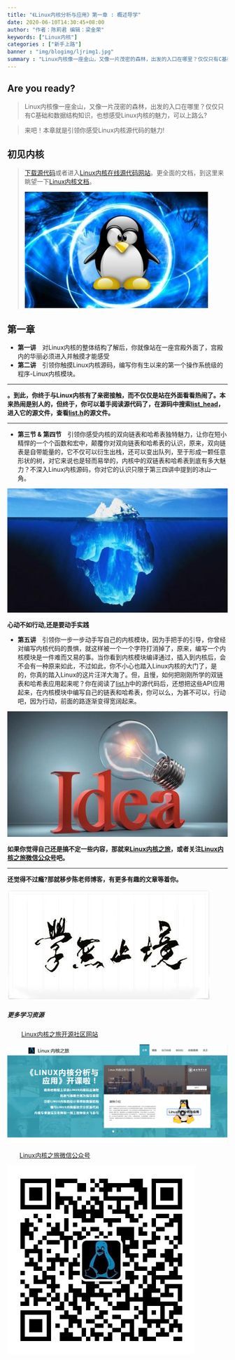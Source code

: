 ```yaml
---
title: "《Linux内核分析与应用》第一章 : 概述导学"
date: 2020-06-10T14:30:45+08:00
author: "作者：陈莉君 编辑：梁金荣"
keywords: ["Linux内核"]
categories : ["新手上路"]
banner : "img/blogimg/ljrimg1.jpg"
summary : "Linux内核像一座金山，又像一片茂密的森林，出发的入口在哪里？仅仅只有C基础和数据结构知识，也想感受Linux内核的魅力，可以上路么?"
---
```




## Are you ready? ##
> Linux内核像一座金山，又像一片茂密的森林，出发的入口在哪里？仅仅只有C基础和数据结构知识，也想感受Linux内核的魅力，可以上路么?

> 来吧！本章就是引领你感受Linux内核源代码的魅力!
## 初见内核 ##
> [下载源代码](https://www.kernel.org)或者进入[Linux内核在线源代码网站](https://elixir.bootlin.com/linux/latest/source)。更全面的文档，到这里来眺望一下[Linux内核文档](https://www.kernel.org/doc/html/latest/)。
>
> ![](img/1.jpg)
## 第一章 ##
- **第一讲**　对Linux内核的整体结构了解后，你就像站在一座宫殿外面了，宫殿内的华丽必须进入并触摸才能感受
- **第二讲**　引领你触摸Linux内核源码，编写你有生以来的第一个操作系统级的程序-Linux内核模块。

---
**。到此，你终于与Linux内核有了亲密接触，而不仅仅是站在外面看看热闹了。本来热闹是别人的，但终于，你可以着手阅读源代码了，在源码中搜索[list_head](https://elixir.bootlin.com/linux/latest/source/tools/include/linux/types.h#L69)，进入它的源文件，查看[list.h](https://elixir.bootlin.com/linux/v5.1.6/source/include/linux/list.h#L489)的源文件。**

***
- **第三节 & 第四节**　引领你感受内核的双向链表和哈希表独特魅力，让你在短小精悍的一个个函数和宏中，颠覆你对双向链表和哈希表的认识，原来，双向链表是自带能量的，它不仅可以衍生出栈，还可以变出队列，至于形成一颗任意形状的树，对它来说也是轻而易举的，内核中的双链表和哈希表到底有多大魅力？不深入Linux内核源码，你对它的认识只限于第三四讲中提到的冰山一角。

![](img/2.jpg)

**心动不如行动,还是要动手实践**

- **第五讲**　引领你一步一步动手写自己的内核模块，因为手把手的引导，你曾经对编写内核代码的畏惧，就这样被一个一个字符打消掉了，原来，编写一个内核模块是一件难而又易的事。当你看到内核模块编译通过，插入到内核后，会不会有一种原来如此，不过如此，你不小心也踏入Linux内核的大门了，是的，你真的踏入Linux的这片汪洋大海了。但，且慢，如何把刚刚所学的双链表和哈希表应用起来呢？你在阅读了[list.h](https://elixir.bootlin.com/linux/v5.1.6/source/include/linux/list.h#L489)中的源代码后，还想把这些API应用起来，在内核模块中编写自己的链表和哈希表，你可以么，为甚不可以，行动吧，因为行动，前面的路逐渐变得宽阔起来。

![](img/3.jpg)

**如果你觉得自己还是搞不定一些内容，那就来[Linux内核之旅](http://kerneltravel.net)，或者关注[Linux内核之旅微信公众号](https://mp.weixin.qq.com/mp/qrcode?scene=10000005&size=102&__biz=MzI3NzA5MzUxNA==&mid=2664606528&idx=1&sn=61cc6ec4ff943db1b8d7384cc5d95247&send_time=)吧。**

***

**还觉得不过瘾?那就移步陈老师博客，有更多有趣的文章等着你。**

![](img/4.jpg)

##### 更多学习资源 #####
　　 [Linux内核之旅开源社区网站](http://kerneltravel.net)

![](img/5.jpg)

　　[Linux内核之旅微信公众号](https://mp.weixin.qq.com/mp/qrcode?scene=10000005&size=102&__biz=MzI3NzA5MzUxNA==&mid=2664606528&idx=1&sn=61cc6ec4ff943db1b8d7384cc5d95247&send_time=)

![](img/6.jpg)
